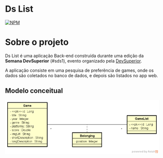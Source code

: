 # Ds List
[![NPM](https://img.shields.io/npm/l/react)](https://github.com/devsuperior/sds1-wmazoni/blob/master/LICENSE) 

# Sobre o projeto

Ds List é uma aplicação Back-end construída durante uma edição da **Semana DevSuperior** (#sds1), evento organizado pela [DevSuperior](https://devsuperior.com "Site da DevSuperior").

A aplicação consiste em uma pesquisa de preferência de games, onde os dados são coletados no banco de dados, e depois são listados no app web.

## Modelo conceitual
![Modelo de domínio DSList](https://raw.githubusercontent.com/devsuperior/java-spring-dslist/main/resources/dslist-model.png)
